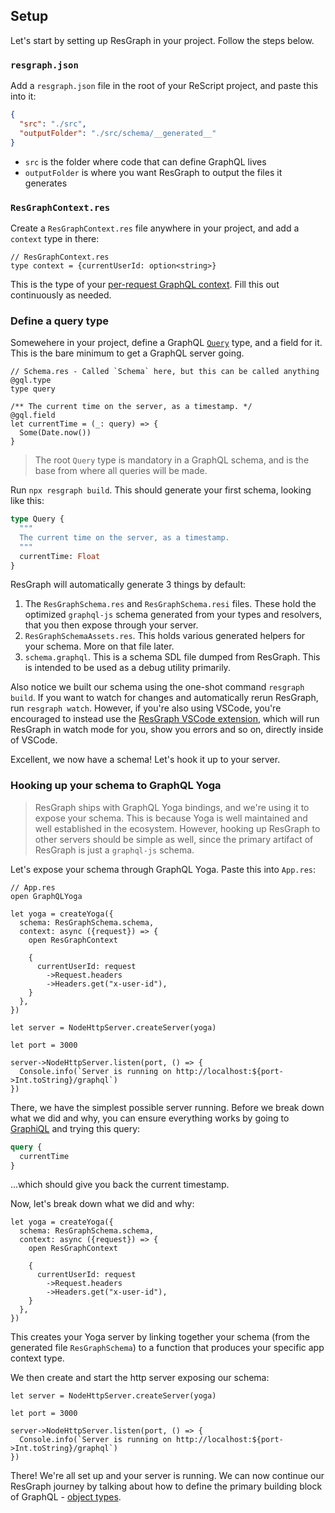 ## Setup

Let's start by setting up ResGraph in your project. Follow the steps below.

### `resgraph.json`

Add a `resgraph.json` file in the root of your ReScript project, and paste this into it:

```json
{
  "src": "./src",
  "outputFolder": "./src/schema/__generated__"
}
```

- `src` is the folder where code that can define GraphQL lives
- `outputFolder` is where you want ResGraph to output the files it generates

### `ResGraphContext.res`

Create a `ResGraphContext.res` file anywhere in your project, and add a `context` type in there:

```rescript
// ResGraphContext.res
type context = {currentUserId: option<string>}
```

This is the type of your [per-request GraphQL context](object-types#using-app-context-in-field-functions). Fill this out continuously as needed.

### Define a query type

Somewehere in your project, define a GraphQL [`Query`](query) type, and a field for it. This is the bare minimum to get a GraphQL server going.

```rescript
// Schema.res - Called `Schema` here, but this can be called anything
@gql.type
type query

/** The current time on the server, as a timestamp. */
@gql.field
let currentTime = (_: query) => {
  Some(Date.now())
}
```

> The root `Query` type is mandatory in a GraphQL schema, and is the base from where all queries will be made.

Run `npx resgraph build`. This should generate your first schema, looking like this:

```graphql
type Query {
  """
  The current time on the server, as a timestamp.
  """
  currentTime: Float
}
```

ResGraph will automatically generate 3 things by default:

1. The `ResGraphSchema.res` and `ResGraphSchema.resi` files. These hold the optimized `graphql-js` schema generated from your types and resolvers, that you then expose through your server.
2. `ResGraphSchemaAssets.res`. This holds various generated helpers for your schema. More on that file later.
3. `schema.graphql`. This is a schema SDL file dumped from ResGraph. This is intended to be used as a debug utility primarily.

Also notice we built our schema using the one-shot command `resgraph build`. If you want to watch for changes and automatically rerun ResGraph, run `resgraph watch`. However, if you're also using VSCode, you're encouraged to instead use the [ResGraph VSCode extension](TODO), which will run ResGraph in watch mode for you, show you errors and so on, directly inside of VSCode.

Excellent, we now have a schema! Let's hook it up to your server.

### Hooking up your schema to GraphQL Yoga

> ResGraph ships with GraphQL Yoga bindings, and we're using it to expose your schema. This is because Yoga is well maintained and well established in the ecosystem. However, hooking up ResGraph to other servers should be simple as well, since the primary artifact of ResGraph is just a `graphql-js` schema.

Let's expose your schema through GraphQL Yoga. Paste this into `App.res`:

```rescript
// App.res
open GraphQLYoga

let yoga = createYoga({
  schema: ResGraphSchema.schema,
  context: async ({request}) => {
    open ResGraphContext

    {
      currentUserId: request
        ->Request.headers
        ->Headers.get("x-user-id"),
    }
  },
})

let server = NodeHttpServer.createServer(yoga)

let port = 3000

server->NodeHttpServer.listen(port, () => {
  Console.info(`Server is running on http://localhost:${port->Int.toString}/graphql`)
})
```

There, we have the simplest possible server running. Before we break down what we did and why, you can ensure everything works by going to [GraphiQL](http://localhost:3000/graphql) and trying this query:

```graphql
query {
  currentTime
}
```

...which should give you back the current timestamp.

Now, let's break down what we did and why:

```rescript
let yoga = createYoga({
  schema: ResGraphSchema.schema,
  context: async ({request}) => {
    open ResGraphContext

    {
      currentUserId: request
        ->Request.headers
        ->Headers.get("x-user-id"),
    }
  },
})
```

This creates your Yoga server by linking together your schema (from the generated file `ResGraphSchema`) to a function that produces your specific app context type.

We then create and start the http server exposing our schema:

```rescript
let server = NodeHttpServer.createServer(yoga)

let port = 3000

server->NodeHttpServer.listen(port, () => {
  Console.info(`Server is running on http://localhost:${port->Int.toString}/graphql`)
})
```

There! We're all set up and your server is running. We can now continue our ResGraph journey by talking about how to define the primary building block of GraphQL - [object types](object-types).
